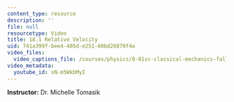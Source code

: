 ```yaml
---
content_type: resource
description: ''
file: null
resourcetype: Video
title: 18.1 Relative Velocity
uid: 741a399f-bee4-405d-e251-60bd26870f4a
video_files:
  video_captions_file: /courses/physics/8-01sc-classical-mechanics-fall-2016/week-6-continuous-mass-transfer/18.1-relative-velocity/18.1-relative-velocity/sN-m5WkbMyI.vtt
video_metadata:
  youtube_id: sN-m5WkbMyI
---
```


**Instructor:** Dr. Michelle Tomasik